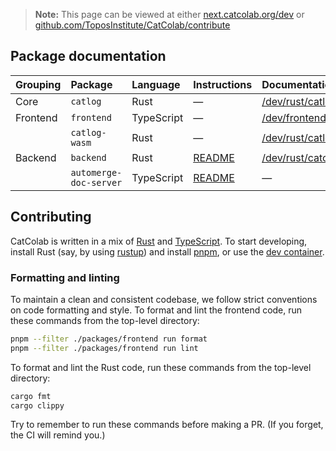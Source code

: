 > **Note:** This page can be viewed at either [next.catcolab.org/dev](https://next.catcolab.org/dev) or [github.com/ToposInstitute/CatColab/contribute](https://github.com/ToposInstitute/CatColab/contribute)


## Package documentation

| Grouping | Package | Language | Instructions | Documentation |
| :------- | :------ | :------- | :----------- | :------------ |
| Core | `catlog` | Rust | — | [/dev/rust/catlog](https://next.catcolab.org/dev/rust/catlog) |
| Frontend | `frontend` | TypeScript | — | [/dev/frontend/](https://next.catcolab.org/dev/frontend/) |
| | `catlog-wasm` | Rust | — | [/dev/rust/catlog_wasm](https://next.catcolab.org/dev/rust/catlog_wasm) |
| Backend | `backend` | Rust | [README](https://github.com/ToposInstitute/CatColab/tree/main/packages/backend) | [/dev/rust/catcolab_backend](https://next.catcolab.org/dev/rust/catcolab_backend) |
| | `automerge-doc-server` | TypeScript | [README](https://github.com/ToposInstitute/CatColab/tree/main/packages/automerge-doc-server) | — |


## Contributing

CatColab is written in a mix of [Rust](https://www.rust-lang.org/) and
[TypeScript](https://www.typescriptlang.org/). To start developing, install Rust
(say, by using [rustup](https://rustup.rs/)) and install
[pnpm](https://pnpm.io/), or use the [dev container](./.devcontainer/).

### Formatting and linting

To maintain a clean and consistent codebase, we follow strict conventions on
code formatting and style. To format and lint the frontend code, run these
commands from the top-level directory:

```sh
pnpm --filter ./packages/frontend run format
pnpm --filter ./packages/frontend run lint
```

To format and lint the Rust code, run these commands from the top-level directory:

```sh
cargo fmt
cargo clippy
```

Try to remember to run these commands before making a PR. (If you forget, the CI
will remind you.)
